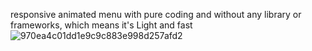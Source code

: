 responsive animated menu with pure coding and without any library or frameworks, which means it's Light and fast
![970ea4c01dd1e9c9c883e998d257afd2](https://github.com/user-attachments/assets/121883bd-b603-4db8-9a16-51e68c4ebe99)
